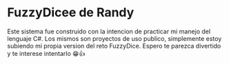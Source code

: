 # FuzzyDicee de Randy

Este sistema fue construido con la intencion de practicar mi manejo del lenguaje C#. Los mismos son proyectos de uso publico, simplemente estoy subiendo mi propia version del reto FuzzyDice. Espero te parezca divertido y te interese intentarlo
😁👍
